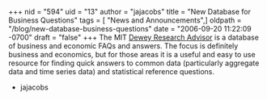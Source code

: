+++
nid = "594"
uid = "13"
author = "jajacobs"
title = "New Database for Business Questions"
tags = [ "News and Announcements",]
oldpath = "/blog/new-database-business-questions"
date = "2006-09-20 11:22:09 -0700"
draft = "false"
+++
The MIT [Dewey Research Advisor](http://libraries.mit.edu/dra) is a
database of business and economic FAQs and answers. The focus is
definitely business and economics, but for those areas it is a useful
and easy to use resource for finding quick answers to common data
(particularly aggregate data and time series data) and statistical
reference questions.

- jajacobs
